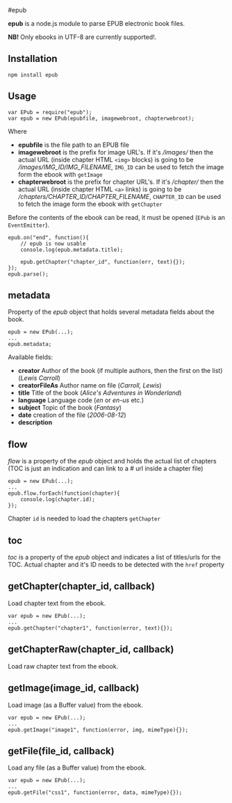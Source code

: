 #epub

**epub** is a node.js module to parse EPUB electronic book files.

**NB!** Only ebooks in UTF-8 are currently supported!.

## Installation

    npm install epub

## Usage

    var EPub = require("epub");
    var epub = new EPub(epubfile, imagewebroot, chapterwebroot);

Where

  * **epubfile** is the file path to an EPUB file
  * **imagewebroot** is the prefix for image URL's. If it's */images/* then the actual URL (inside chapter HTML `<img>` blocks) is going to be */images/IMG_ID/IMG_FILENAME*, `IMG_ID` can be used to fetch the image form the ebook with `getImage`
  * **chapterwebroot** is the prefix for chapter URL's. If it's */chapter/* then the actual URL (inside chapter HTML `<a>` links) is going to be */chapters/CHAPTER_ID/CHAPTER_FILENAME*, `CHAPTER_ID` can be used to fetch the image form the ebook with `getChapter`
 
Before the contents of the ebook can be read, it must be opened (`EPub` is an `EventEmitter`).

    epub.on("end", function(){
    	// epub is now usable
    	console.log(epub.metadata.title);

    	epub.getChapter("chapter_id", function(err, text){});
    });
    epub.parse();


## metadata

Property of the *epub* object that holds several metadata fields about the book.

    epub = new EPub(...);
    ...
    epub.metadata;

Available fields:

  * **creator** Author of the book (if multiple authors, then the first on the list) (*Lewis Carroll*)
  * **creatorFileAs** Author name on file (*Carroll, Lewis*)
  * **title** Title of the book (*Alice's Adventures in Wonderland*)
  * **language** Language code (*en* or *en-us* etc.)
  * **subject** Topic of the book (*Fantasy*)
  * **date** creation of the file (*2006-08-12*)
  * **description**

## flow

*flow* is a property of the *epub* object and holds the actual list of chapters (TOC is just an indication and can link to a # url inside a chapter file)

    epub = new EPub(...);
    ...
    epub.flow.forEach(function(chapter){
    	console.log(chapter.id);
    });

Chapter `id` is needed to load the chapters `getChapter`

## toc
*toc* is a property of the *epub* object and indicates a list of titles/urls for the TOC. Actual chapter and it's ID needs to be detected with the `href` property


## getChapter(chapter_id, callback)

Load chapter text from the ebook.

    var epub = new EPub(...);
    ...
    epub.getChapter("chapter1", function(error, text){});

## getChapterRaw(chapter_id, callback)

Load raw chapter text from the ebook.

## getImage(image_id, callback)

Load image (as a Buffer value) from the ebook.

    var epub = new EPub(...);
    ...
    epub.getImage("image1", function(error, img, mimeType){});

## getFile(file_id, callback)

Load any file (as a Buffer value) from the ebook.

    var epub = new EPub(...);
    ...
    epub.getFile("css1", function(error, data, mimeType){});

